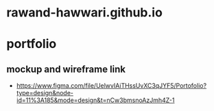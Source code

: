 # rawand-hawwari.github.io

# portfolio

## mockup and wireframe link
- https://www.figma.com/file/UelwvIAiTHssUvXC3qJYF5/Portofolio?type=design&node-id=11%3A185&mode=design&t=nCw3bmsnoAzJmh4Z-1
